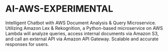 # AI-AWS-EXPERIMENTAL
Intelligent Chatbot with AWS Document Analysis &amp; Query Microservice. Utilizing Amazon Lex &amp; Rekognition, a Python-based microservice on AWS Lambda will analyze queries, access internal documents via Amazon S3, and call an external API via Amazon API Gateway. Scalable and accurate responses for users.
